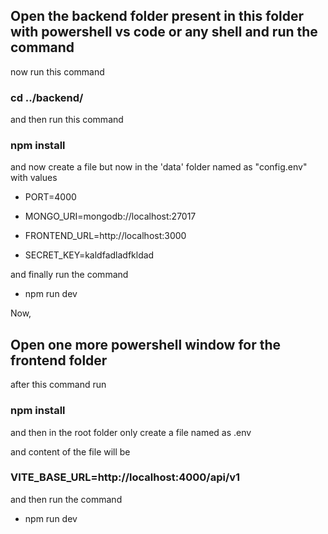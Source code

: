 ## Open the backend folder present in this folder with powershell vs code or any shell and run the command 

now run this command 
### cd ../backend/

and then run this command
### npm install

and now create a file but now in the 'data' folder named as "config.env" with values

- PORT=4000

- MONGO_URI=mongodb://localhost:27017

- FRONTEND_URL=http://localhost:3000
  
- SECRET_KEY=kaldfadladfkldad 

and finally run the command 
* npm run dev


Now,
## Open one more powershell window for the frontend folder

after this command 
run 
### npm install

and then in the root folder only create a file named as .env 

and content of the file will be 
### VITE_BASE_URL=http://localhost:4000/api/v1

and then run the command 
* npm run dev
